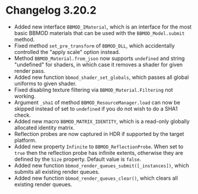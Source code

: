# Changelog 3.20.2

* Added new interface `BBMOD_IMaterial`, which is an interface for the most basic BBMOD materials that can be used with the `BBMOD_Model.submit` method.
* Fixed method `set_pre_transform` of `BBMOD_DLL`, which accidentally controlled the "apply scale" option instead.
* Method `BBMOD_Material.from_json` now supports `undefined` and string "undefined" for shaders, in which case it removes a shader for given render pass.
* Added new function `bbmod_shader_set_globals`, which passes all global uniforms to given shader.
* Fixed disabling texture filtering via `BBMOD_Material.Filtering` not working.
* Argument `_sha1` of method `BBMOD_ResourceManager.load` can now be skipped instead of set to `undefined` if you do not wish to do a SHA1 check.
* Added new macro `BBMOD_MATRIX_IDENTITY`, which is a read-only globally allocated identity matrix.
* Reflection probes are now captured in HDR if supported by the target platform.
* Added new property `Infinite` to `BBMOD_ReflectionProbe`. When set to `true` then the reflection probe has infinite extents, otherwise they are defined by the `Size` property. Default value is `false`.
* Added new function `bbmod_render_queues_submit([_instances])`, which submits all existing render queues.
* Added new function `bbmod_render_queues_clear()`, which clears all existing render queues.
  